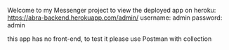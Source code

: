 Welcome to my Messenger project
to view the deployed app on heroku: https://abra-backend.herokuapp.com/admin/
username: admin
password: admin

this app has no front-end, to test it please use Postman with collection

